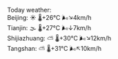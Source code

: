 Today weather:  
Beijing: ☀️   🌡️+26°C 🌬️↘4km/h  
Tianjin: 🌫  🌡️+27°C 🌬️↓7km/h  
Shijiazhuang: ⛅️  🌡️+30°C 🌬️↘12km/h  
Tangshan: ⛅️  🌡️+31°C 🌬️↖10km/h  
